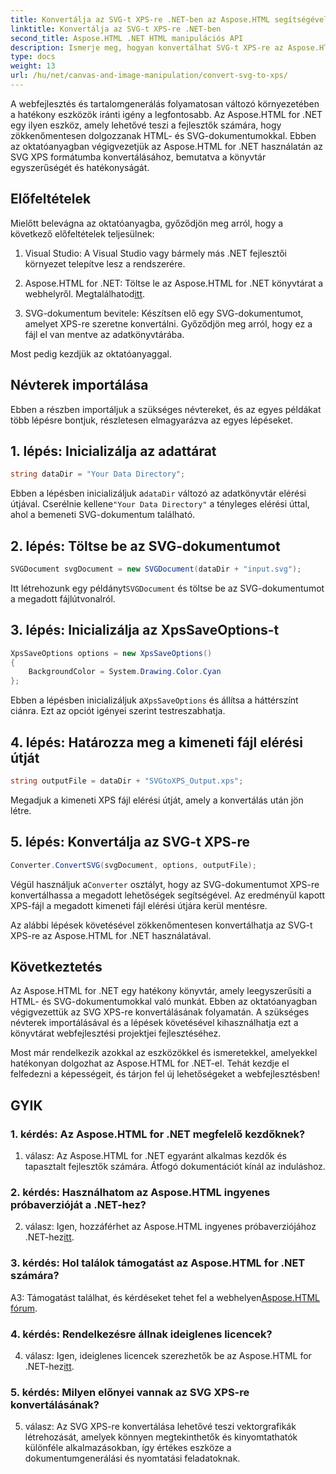 ```yaml
---
title: Konvertálja az SVG-t XPS-re .NET-ben az Aspose.HTML segítségével
linktitle: Konvertálja az SVG-t XPS-re .NET-ben
second_title: Aspose.HTML .NET HTML manipulációs API
description: Ismerje meg, hogyan konvertálhat SVG-t XPS-re az Aspose.HTML for .NET használatával. Fokozza fel webfejlesztését ezzel a hatékony könyvtárral.
type: docs
weight: 13
url: /hu/net/canvas-and-image-manipulation/convert-svg-to-xps/
---
```


A webfejlesztés és tartalomgenerálás folyamatosan változó környezetében a hatékony eszközök iránti igény a legfontosabb. Az Aspose.HTML for .NET egy ilyen eszköz, amely lehetővé teszi a fejlesztők számára, hogy zökkenőmentesen dolgozzanak HTML- és SVG-dokumentumokkal. Ebben az oktatóanyagban végigvezetjük az Aspose.HTML for .NET használatán az SVG XPS formátumba konvertálásához, bemutatva a könyvtár egyszerűségét és hatékonyságát.

## Előfeltételek

Mielőtt belevágna az oktatóanyagba, győződjön meg arról, hogy a következő előfeltételek teljesülnek:

1. Visual Studio: A Visual Studio vagy bármely más .NET fejlesztői környezet telepítve lesz a rendszerére.

2.  Aspose.HTML for .NET: Töltse le az Aspose.HTML for .NET könyvtárat a webhelyről. Megtalálhatod[itt](https://releases.aspose.com/html/net/).

3. SVG-dokumentum bevitele: Készítsen elő egy SVG-dokumentumot, amelyet XPS-re szeretne konvertálni. Győződjön meg arról, hogy ez a fájl el van mentve az adatkönyvtárába.

Most pedig kezdjük az oktatóanyaggal.

## Névterek importálása

Ebben a részben importáljuk a szükséges névtereket, és az egyes példákat több lépésre bontjuk, részletesen elmagyarázva az egyes lépéseket.

## 1. lépés: Inicializálja az adattárat

```csharp
string dataDir = "Your Data Directory";
```

 Ebben a lépésben inicializáljuk a`dataDir` változó az adatkönyvtár elérési útjával. Cserélnie kellene`"Your Data Directory"` a tényleges elérési úttal, ahol a bemeneti SVG-dokumentum található.

## 2. lépés: Töltse be az SVG-dokumentumot

```csharp
SVGDocument svgDocument = new SVGDocument(dataDir + "input.svg");
```

 Itt létrehozunk egy példányt`SVGDocument` és töltse be az SVG-dokumentumot a megadott fájlútvonalról.

## 3. lépés: Inicializálja az XpsSaveOptions-t

```csharp
XpsSaveOptions options = new XpsSaveOptions()
{
    BackgroundColor = System.Drawing.Color.Cyan
};
```

 Ebben a lépésben inicializáljuk a`XpsSaveOptions` és állítsa a háttérszínt ciánra. Ezt az opciót igényei szerint testreszabhatja.

## 4. lépés: Határozza meg a kimeneti fájl elérési útját

```csharp
string outputFile = dataDir + "SVGtoXPS_Output.xps";
```

Megadjuk a kimeneti XPS fájl elérési útját, amely a konvertálás után jön létre.

## 5. lépés: Konvertálja az SVG-t XPS-re

```csharp
Converter.ConvertSVG(svgDocument, options, outputFile);
```

 Végül használjuk a`Converter` osztályt, hogy az SVG-dokumentumot XPS-re konvertálhassa a megadott lehetőségek segítségével. Az eredményül kapott XPS-fájl a megadott kimeneti fájl elérési útjára kerül mentésre.

Az alábbi lépések követésével zökkenőmentesen konvertálhatja az SVG-t XPS-re az Aspose.HTML for .NET használatával.

## Következtetés

Az Aspose.HTML for .NET egy hatékony könyvtár, amely leegyszerűsíti a HTML- és SVG-dokumentumokkal való munkát. Ebben az oktatóanyagban végigvezettük az SVG XPS-re konvertálásának folyamatán. A szükséges névterek importálásával és a lépések követésével kihasználhatja ezt a könyvtárat webfejlesztési projektjei fejlesztéséhez.

Most már rendelkezik azokkal az eszközökkel és ismeretekkel, amelyekkel hatékonyan dolgozhat az Aspose.HTML for .NET-el. Tehát kezdje el felfedezni a képességeit, és tárjon fel új lehetőségeket a webfejlesztésben!

## GYIK

### 1. kérdés: Az Aspose.HTML for .NET megfelelő kezdőknek?

1. válasz: Az Aspose.HTML for .NET egyaránt alkalmas kezdők és tapasztalt fejlesztők számára. Átfogó dokumentációt kínál az induláshoz.

### 2. kérdés: Használhatom az Aspose.HTML ingyenes próbaverzióját a .NET-hez?

 2. válasz: Igen, hozzáférhet az Aspose.HTML ingyenes próbaverziójához .NET-hez[itt](https://releases.aspose.com/).

### 3. kérdés: Hol találok támogatást az Aspose.HTML for .NET számára?

 A3: Támogatást találhat, és kérdéseket tehet fel a webhelyen[Aspose.HTML fórum](https://forum.aspose.com/).

### 4. kérdés: Rendelkezésre állnak ideiglenes licencek?

 4. válasz: Igen, ideiglenes licencek szerezhetők be az Aspose.HTML for .NET-hez[itt](https://purchase.aspose.com/temporary-license/).

### 5. kérdés: Milyen előnyei vannak az SVG XPS-re konvertálásának?

5. válasz: Az SVG XPS-re konvertálása lehetővé teszi vektorgrafikák létrehozását, amelyek könnyen megtekinthetők és kinyomtathatók különféle alkalmazásokban, így értékes eszköze a dokumentumgenerálási és nyomtatási feladatoknak.